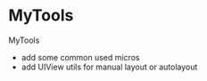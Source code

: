 # MyTools
MyTools

- add some common used micros  
- add UIView utils for manual layout or autolayout
